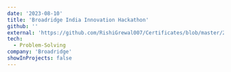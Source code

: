 ```yaml
---
date: '2023-08-10'
title: 'Broadridge India Innovation Hackathon'
github: ''
external: 'https://github.com/RishiGrewal007/Certificates/blob/master/2023_08_10_Broadridge_participation.pdf'
tech:
  - Problem-Solving
company: 'Broadridge'
showInProjects: false
---
```



